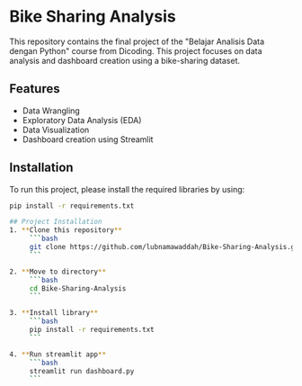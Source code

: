 # Bike Sharing Analysis

This repository contains the final project of the "Belajar Analisis Data dengan Python" course from Dicoding. This project focuses on data analysis and dashboard creation using a bike-sharing dataset.

## Features
- Data Wrangling
- Exploratory Data Analysis (EDA)
- Data Visualization
- Dashboard creation using Streamlit

## Installation
To run this project, please install the required libraries by using:
```bash
pip install -r requirements.txt

## Project Installation
1. **Clone this repository**
     ```bash
     git clone https://github.com/lubnamawaddah/Bike-Sharing-Analysis.git
     ```

2. **Move to directory**
     ```bash
     cd Bike-Sharing-Analysis
     ```

3. **Install library**
     ```bash
     pip install -r requirements.txt
     ```

4. **Run streamlit app**
     ```bash
     streamlit run dashboard.py
     ```
